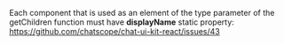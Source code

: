 Each component that is used as an element of the type parameter of the getChildren function must have **displayName** static property:
https://github.com/chatscope/chat-ui-kit-react/issues/43
